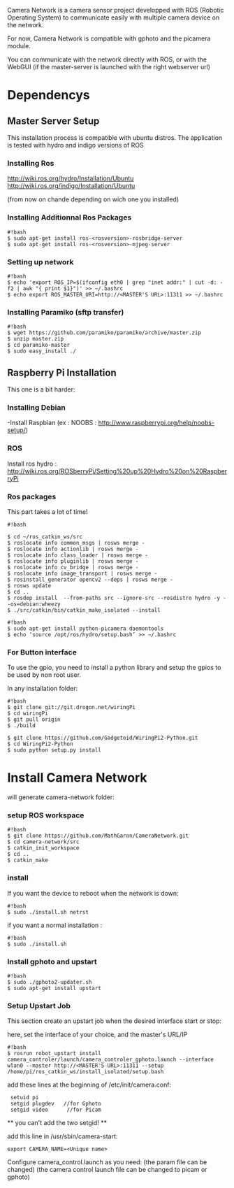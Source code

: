 Camera Network is a camera sensor project developped with ROS (Robotic Operating System) to communicate easily with multiple camera device on the network.

For now, Camera Network is compatible with gphoto and the picamera module.

You can communicate with the network directly with ROS, or with the WebGUI (if the master-server is launched with the right webserver url)

# Dependencys #

## Master Server Setup ##
This installation process is compatible with ubuntu distros.
The application is tested with hydro and indigo versions of ROS

### Installing Ros ###
http://wiki.ros.org/hydro/Installation/Ubuntu   
http://wiki.ros.org/indigo/Installation/Ubuntu

(from now on chande <rosversion> depending on wich one you installed)

### Installing Additionnal Ros Packages ###
```
#!bash
$ sudo apt-get install ros-<rosversion>-rosbridge-server
$ sudo apt-get install ros-<rosversion>-mjpeg-server
```
### Setting up network ###
```
#!bash
$ echo 'export ROS_IP=$(ifconfig eth0 | grep "inet addr:" | cut -d: -f2 | awk "{ print $1}")' >> ~/.bashrc  
$ echo export ROS_MASTER_URI=http://<MASTER'S URL>:11311 >> ~/.bashrc   
```

### Installing Paramiko (sftp transfer) ###
```
#!bash
$ wget https://github.com/paramiko/paramiko/archive/master.zip
$ unzip master.zip
$ cd paramiko-master
$ sudo easy_install ./
```

## Raspberry Pi Installation ##
This one is a bit harder:

### Installing Debian ###
-Install Raspbian (ex : NOOBS : http://www.raspberrypi.org/help/noobs-setup/)

### ROS ###
Install ros hydro : http://wiki.ros.org/ROSberryPi/Setting%20up%20Hydro%20on%20RaspberryPi

### Ros packages ###
This part takes a lot of time!


```
#!bash

$ cd ~/ros_catkin_ws/src
$ roslocate info common_msgs | rosws merge -
$ roslocate info actionlib | rosws merge -
$ roslocate info class_loader | rosws merge -
$ roslocate info pluginlib | rosws merge -
$ roslocate info cv_bridge | rosws merge -
$ roslocate info image_transport | rosws merge -
$ rosinstall_generator opencv2 --deps | rosws merge -
$ rosws update
$ cd ..
$ rosdep install  --from-paths src --ignore-src --rosdistro hydro -y --os=debian:wheezy
$ ./src/catkin/bin/catkin_make_isolated --install
```


```
#!bash
$ sudo apt-get install python-picamera daemontools
$ echo ‘source /opt/ros/hydro/setup.bash’ >> ~/.bashrc
```
### For Button interface ###
To use the gpio, you need to install a python library and setup the gpios to be used by
non root user.

In any installation folder:
```
#!bash
$ git clone git://git.drogon.net/wiringPi
$ cd wiringPi
$ git pull origin
$ ./build

$ git clone https://github.com/Gadgetoid/WiringPi2-Python.git
$ cd WiringPi2-Python
$ sudo python setup.py install

```


# Install Camera Network #

will generate camera-network folder:

### setup ROS workspace ###
```
#!bash
$ git clone https://github.com/MathGaron/CameraNetwork.git
$ cd camera-network/src
$ catkin_init_workspace
$ cd ..
$ catkin_make
```

### install
If you want the device to reboot when the network is down:
```
#!bash
$ sudo ./install.sh netrst
```

if you want a normal installation :
```
#!bash
$ sudo ./install.sh
```

### Install gphoto and upstart ###
```
#!bash
$ sudo ./gphoto2-updater.sh 
$ sudo apt-get install upstart  
```

### Setup Upstart Job ###
This section create an upstart job when the desired interface start or stop:

here, set the interface of your choice, and the master's URL/IP
```
#!bash
$ rosrun robot_upstart install camera_controler/launch/camera_controler_gphoto.launch --interface wlan0 --master http://<MASTER'S URL>:11311 --setup /home/pi/ros_catkin_ws/install_isolated/setup.bash 
```
add these lines at the beginning of /etc/init/camera.conf:
```
 setuid pi  
 setgid plugdev   //for Gphoto
 setgid video      //for Picam
```

** you can't add the two setgid! **


add this line in /usr/sbin/camera-start:

```
export CAMERA_NAME=<Unique name>
```

Configure camera_control.launch as you need:
(the param file can be changed)
(the camera control launch file can be changed to picam or gphoto)
